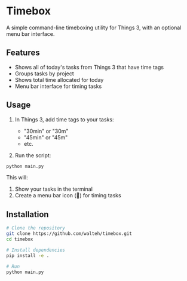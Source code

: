 # Timebox

A simple command-line timeboxing utility for Things 3, with an optional menu bar interface.

## Features
- Shows all of today's tasks from Things 3 that have time tags
- Groups tasks by project
- Shows total time allocated for today
- Menu bar interface for timing tasks

## Usage

1. In Things 3, add time tags to your tasks:
   - "30min" or "30m"
   - "45min" or "45m"
   - etc.

2. Run the script:
```bash
python main.py
```

This will:
1. Show your tasks in the terminal
2. Create a menu bar icon (🥊) for timing tasks

## Installation

```bash
# Clone the repository
git clone https://github.com/walteh/timebox.git
cd timebox

# Install dependencies
pip install -e .

# Run
python main.py
```
